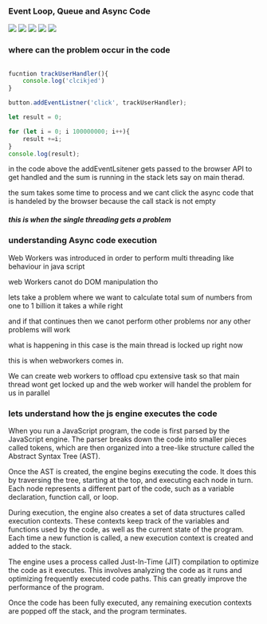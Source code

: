 ### Event Loop, Queue and Async Code

<img src="https://res.cloudinary.com/practicaldev/image/fetch/s--Kn5tSJEm--/c_limit%2Cf_auto%2Cfl_progressive%2Cq_66%2Cw_800/https://devtolydiahallie.s3-us-west-1.amazonaws.com/gid1.6.gif">

<img src="https://res.cloudinary.com/practicaldev/image/fetch/s--fqt0UJmH--/c_limit%2Cf_auto%2Cfl_progressive%2Cq_66%2Cw_800/https://devtolydiahallie.s3-us-west-1.amazonaws.com/gif2.1.gif">


<img src="https://res.cloudinary.com/practicaldev/image/fetch/s--qxI9YF9R--/c_limit%2Cf_auto%2Cfl_progressive%2Cq_66%2Cw_800/https://devtolydiahallie.s3-us-west-1.amazonaws.com/gif3.1.gif">

<img src="https://res.cloudinary.com/practicaldev/image/fetch/s--OIG-_8dF--/c_limit%2Cf_auto%2Cfl_progressive%2Cq_66%2Cw_800/https://devtolydiahallie.s3-us-west-1.amazonaws.com/gif4.gif">

<img src="https://res.cloudinary.com/practicaldev/image/fetch/s--uJB5zTD7--/c_limit%2Cf_auto%2Cfl_progressive%2Cq_66%2Cw_800/https://devtolydiahallie.s3-us-west-1.amazonaws.com/gif5.gif">



### where can the problem occur in the code

```js

fucntion trackUserHandler(){
    console.log('clcikjed')
}

button.addEventListner('click', trackUserHandler);

let result = 0;

for (let i = 0; i 100000000; i++){
    result +=i;
}
console.log(result);
```

in the code above the addEventLsitener gets passed to the browser API to get handled and the sum is running in the stack lets say on main therad.

the sum takes some time to process and we cant click the async code that is handeled by the browser
because the call stack is not empty

##### this is when the single threading gets a problem


### understanding Async code execution

 Web Workers was introduced in order to perform multi threading like behaviour in java script

 web Workers canot do DOM manipulation tho

 lets take a problem where we want to calculate total sum of numbers from one to 1 billion it takes a while right

 and if that continues then we canot perform other problems nor any other problems will work

 what is happening in this case is the main thread is locked up right now

 this is when webworkers comes in.

 We can create web workers to offload cpu extensive task so that main thread wont get locked up and the web worker will handel the problem for us in parallel


### lets understand how the js engine executes the code

When you run a JavaScript program, the code is first parsed by the JavaScript engine. The parser breaks down the code into smaller pieces called tokens, which are then organized into a tree-like structure called the Abstract Syntax Tree (AST).

Once the AST is created, the engine begins executing the code. It does this by traversing the tree, starting at the top, and executing each node in turn. Each node represents a different part of the code, such as a variable declaration, function call, or loop.

During execution, the engine also creates a set of data structures called execution contexts. These contexts keep track of the variables and functions used by the code, as well as the current state of the program. Each time a new function is called, a new execution context is created and added to the stack.

The engine uses a process called Just-In-Time (JIT) compilation to optimize the code as it executes. This involves analyzing the code as it runs and optimizing frequently executed code paths. This can greatly improve the performance of the program.

Once the code has been fully executed, any remaining execution contexts are popped off the stack, and the program terminates.